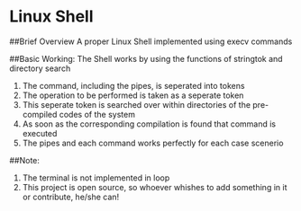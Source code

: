 # Linux Shell

##Brief Overview
A proper Linux Shell implemented using execv commands

##Basic Working:
The Shell works by using the functions of stringtok and directory search
1. The command, including the pipes, is seperated into tokens
2. The operation to be performed is taken as a seperate token
3. This seperate token is searched over within directories of the pre-compiled codes of the system
4. As soon as the corresponding compilation is found that command is executed
5. The pipes and each command works perfectly for each case scenerio

##Note:
1. The terminal is not implemented in loop
2. This project is open source, so whoever whishes to add something in it or contribute, he/she can!


